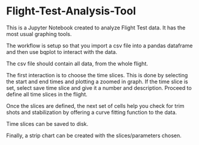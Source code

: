 # Flight-Test-Analysis-Tool
This is a Jupyter Notebook created to analyze Flight Test data. It has the most usual graphing tools.

The workflow is setup so that you import a csv file into a pandas dataframe and then use bqplot to interact with the data.

The csv file should contain all data, from the whole flight.

The first interaction is to choose the time slices.
This is done by selecting the start and end times and plotting a zoomed in graph.
If the time slice is set, select save time slice and give it a number and description.
Proceed to define all time slices in the flight.

Once the slices are defined, the next set of cells help you check for trim shots and stabilization by offering a curve fitting function to the data.

Time slices can be saved to disk.

Finally, a strip chart can be created with the slices/parameters chosen.
